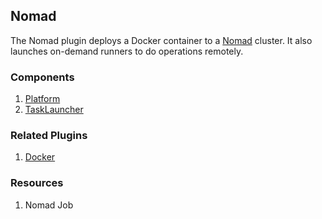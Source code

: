 ## Nomad

The Nomad plugin deploys a Docker container to a [Nomad](https://www.nomadproject.io/) 
cluster. It also launches on-demand runners to do operations remotely.

### Components

1. [Platform](/waypoint/integrations/nomad/latest/components/platform)
2. [TaskLauncher](/waypoint/integrations/nomad/latest/components/task)

### Related Plugins

1. [Docker](/waypoint/integrations/docker)

### Resources

1. Nomad Job